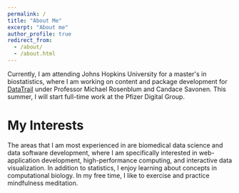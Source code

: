 ```yaml
---
permalink: /
title: "About Me"
excerpt: "About me"
author_profile: true
redirect_from: 
  - /about/
  - /about.html
---
```


Currently, I am attending Johns Hopkins University for a master's in biostatistics, where I am working on content and package development for [DataTrail](https://www.datatrail.org/) under Professor Michael Rosenblum and Candace Savonen. This summer, I will start full-time work at the Pfizer Digital Group.

My Interests
======
The areas that I am most experienced in are biomedical data science and data software development, where I am specifically interested in web-application development, high-performance computing, and interactive data visualization. In addition to statistics, I enjoy learning about concepts in computational biology. In my free time, I like to exercise and practice mindfulness meditation.
